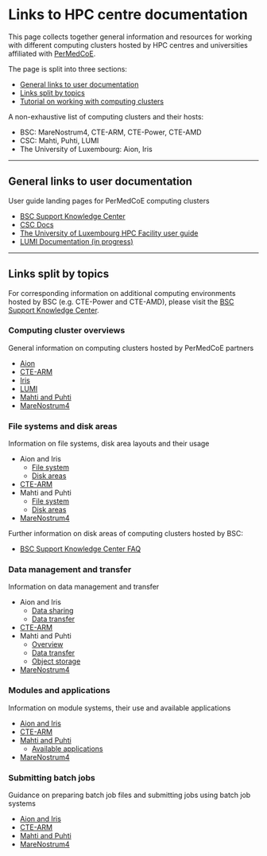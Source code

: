 # Links to HPC centre documentation

This page collects together general information and resources for working with different computing clusters hosted by HPC centres and universities affiliated with [PerMedCoE](https://permedcoe.eu/).

The page is split into three sections:

- [General links to user documentation](#General-links-to-user-documentation)
- [Links split by topics](#Links-split-by-topics)
- [Tutorial on working with computing clusters](#Tutorial-on-working-with-computing-clusters)

A non-exhaustive list of computing clusters and their hosts:

- BSC: MareNostrum4, CTE-ARM, CTE-Power, CTE-AMD
- CSC: Mahti, Puhti, LUMI
- The University of Luxembourg: Aion, Iris

---

## General links to user documentation

User guide landing pages for PerMedCoE computing clusters

- [BSC Support Knowledge Center](https://www.bsc.es/user-support/index.php)
- [CSC Docs](https://docs.csc.fi/)
- [The University of Luxembourg HPC Facility user guide](https://hpc-docs.uni.lu/)
- [LUMI Documentation (in progress)](https://lumi-supercomputer.eu/user-support/lumi-docs/)

---

## Links split by topics

For corresponding information on additional computing environments hosted by BSC (e.g. CTE-Power and CTE-AMD), please visit the [BSC Support Knowledge Center](https://www.bsc.es/user-support/index.php).

### Computing cluster overviews 

General information on computing clusters hosted by PerMedCoE partners

- [Aion](https://hpc-docs.uni.lu/systems/aion/)
- [CTE-ARM](https://www.bsc.es/user-support/arm.php#systemoverview)
- [Iris](https://hpc-docs.uni.lu/systems/iris/)
- [LUMI](https://docs.lumi-supercomputer.eu/generic/overview/)
- [Mahti and Puhti](https://docs.csc.fi/computing/overview/)
- [MareNostrum4](https://www.bsc.es/user-support/mn4.php#systemoverview)

### File systems and disk areas

Information on file systems, disk area layouts and their usage

- Aion and Iris
    - [File system](https://hpc-docs.uni.lu/filesystems/)
    - [Disk areas](https://hpc-docs.uni.lu/data/layout/)
- [CTE-ARM](https://www.bsc.es/user-support/arm.php#filesystems)
- Mahti and Puhti
    - [File system](https://docs.csc.fi/computing/lustre/)
    - [Disk areas](https://docs.csc.fi/computing/disk/)
- [MareNostrum4](https://www.bsc.es/user-support/mn4.php#filesystems)

Further information on disk areas of computing clusters hosted by BSC:
- [BSC Support Knowledge Center FAQ](https://www.bsc.es/user-support/faq.php#gpfs)

### Data management and transfer

Information on data management and transfer 

- Aion and Iris
    - [Data sharing](https://hpc-docs.uni.lu/data/sharing/)
    - [Data transfer](https://hpc-docs.uni.lu/data/transfer/)
- [CTE-ARM](https://www.bsc.es/user-support/arm.php#datamanagement)
- Mahti and Puhti
    - [Overview](https://docs.csc.fi/data/datasets/dataset-sources/)
    - [Data transfer](https://docs.csc.fi/data/moving/)
    - [Object storage](https://docs.csc.fi/data/Allas/)
- [MareNostrum4](https://www.bsc.es/user-support/mn4.php#datamanagement)

### Modules and applications

Information on module systems, their use and available applications

- [Aion and Iris](https://hpc-docs.uni.lu/environment/modules/)
- [CTE-ARM](https://www.bsc.es/user-support/arm.php#softwareenvironment)
- [Mahti and Puhti](https://docs.csc.fi/computing/modules/)
    - [Available applications](https://docs.csc.fi/apps/by_system/)
- [MareNostrum4](https://www.bsc.es/user-support/mn4.php#softwareenvironment)

### Submitting batch jobs

Guidance on preparing batch job files and submitting jobs using batch job systems

- [Aion and Iris](https://hpc-docs.uni.lu/slurm/)
- [CTE-ARM](https://www.bsc.es/user-support/arm.php#runningjobs)
- [Mahti and Puhti](https://docs.csc.fi/computing/running/getting-started/)
- [MareNostrum4](https://www.bsc.es/user-support/mn4.php#runningjobs)
